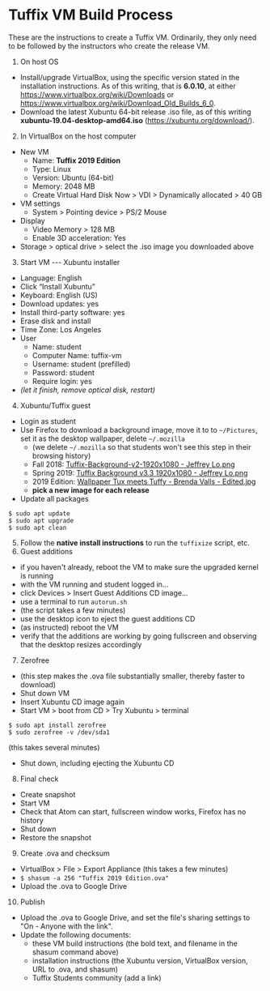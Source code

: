 
# Tuffix VM Build Process

These are the instructions to create a Tuffix VM. Ordinarily, they only need to be followed by the instructors who create the release VM.

1. On host OS
  - Install/upgrade VirtualBox, using the specific version stated in the installation instructions. As of this writing, that is **6.0.10**, at either https://www.virtualbox.org/wiki/Downloads or https://www.virtualbox.org/wiki/Download_Old_Builds_6_0.
  - Download the latest Xubuntu 64-bit release .iso file, as of this writing **xubuntu-19.04-desktop-amd64.iso** (https://xubuntu.org/download/).
2. In VirtualBox on the host computer
  - New VM
    - Name: **Tuffix 2019 Edition**
    - Type: Linux
    - Version: Ubuntu (64-bit)
    - Memory: 2048 MB
    - Create Virtual Hard Disk Now > VDI > Dynamically allocated > 40 GB
  - VM settings
    - System > Pointing device > PS/2 Mouse
  - Display
    - Video Memory > 128 MB
    - Enable 3D acceleration: Yes
  - Storage > optical drive > select the .iso image you downloaded above
3. Start VM --- Xubuntu installer
  - Language: English
  - Click “Install Xubuntu”
  - Keyboard: English (US)
  - Download updates: yes
  - Install third-party software: yes
  - Erase disk and install
  - Time Zone: Los Angeles
  - User
    - Name: student
    - Computer Name: tuffix-vm
    - Username: student (prefilled)
    - Password: student
    - Require login: yes
  - *(let it finish, remove optical disk, restart)*
4. Xubuntu/Tuffix guest
  - Login as student
  - Use Firefox to download a background image, move it to to `~/Pictures`, set it as the desktop wallpaper, delete `~/.mozilla`
    - (we delete `~/.mozilla` so that students won't see this step in their browsing history)
    - Fall 2018: [Tuffix-Background-v2-1920x1080 - Jeffrey Lo.png](https://drive.google.com/open?id=1QFt8kOPKjpd18fjnDWEVCxVmi4512xNy)
    - Spring 2019: [Tuffix Background v3.3 1920x1080 - Jeffrey Lo.png](https://drive.google.com/open?id=16aBkkGTcgG40m4ayiuGNYbLM5BmDVjEC)
    - 2019 Edition: [Wallpaper Tux meets Tuffy - Brenda Valls - Edited.jpg](https://drive.google.com/open?id=1xKmzS8ilw-c1jdHSIQhd4j1mi36blIBC)
    - **pick a new image for each release**
  - Update all packages
  ```
  $ sudo apt update
  $ sudo apt upgrade
  $ sudo apt clean
  ```
5. Follow the **native install instructions** to run the `tuffixize` script, etc.
6. Guest additions
  - if you haven't already, reboot the VM to make sure the upgraded kernel is running
  - with the VM running and student logged in...
  - click Devices > Insert Guest Additions CD image...
  - use a terminal to run `autorun.sh`
  - (the script takes a few minutes)
  - use the desktop icon to eject the guest additions CD
  - (as instructed) reboot the VM
  - verify that the additions are working by going fullscreen and observing
    that the desktop resizes accordingly
7. Zerofree
  - (this step makes the .ova file substantially smaller, thereby faster to download)
  - Shut down VM
  - Insert Xubuntu CD image again
  - Start VM > boot from CD > Try Xubuntu > terminal
  ```
  $ sudo apt install zerofree
  $ sudo zerofree -v /dev/sda1
  ```
  (this takes several minutes)
  - Shut down, including ejecting the Xubuntu CD
8. Final check
  - Create snapshot
  - Start VM
  - Check that Atom can start, fullscreen window works, Firefox has no history
  - Shut down
  - Restore the snapshot
9. Create .ova and checksum
  - VirtualBox > File > Export Appliance
    (this takes a few minutes)
  - `$ shasum -a 256 "Tuffix 2019 Edition.ova"`
  - Upload the .ova to Google Drive
10. Publish
  - Upload the .ova to Google Drive, and set the file's sharing settings to
    "On - Anyone with the link".
  - Update the following documents:
    - these VM build instructions (the bold text, and filename in the shasum command above)
    - installation instructions (the Xubuntu version, VirtualBox version, URL to .ova, and shasum)
    - Tuffix Students community (add a link)
